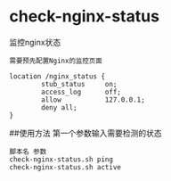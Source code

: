 # check-nginx-status
监控nginx状态

	需要预先配置Nginx的监控页面
```
location /nginx_status {
        stub_status     on;
        access_log      off;
        allow           127.0.0.1;
        deny all;
}
```

##使用方法
第一个参数输入需要检测的状态

	脚本名	参数
	check-nginx-status.sh ping
	check-nginx-status.sh active